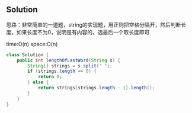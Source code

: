 ## Solution
思路：非常简单的一道题，string的实现题，用正则把空格分隔开，然后判断长度，如果长度不为0，说明是有内容的，选最后一个取长度即可

time:O(n)
space:O(n)

```java
class Solution {
    public int lengthOfLastWord(String s) {
        String[] strings = s.split(" ");
        if (strings.length == 0) {
            return 0;
        } else {
            return strings[strings.length - 1].length();
        }
    }
}
```